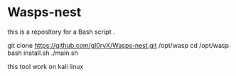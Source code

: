 # Wasps-nest
this is a reposltory for a Bash script .

git clone https://github.com/gl0ryX/Wasps-nest.git /opt/wasp
cd /opt/wasp
bash install.sh
./main.sh

this tool work on kali linux 

